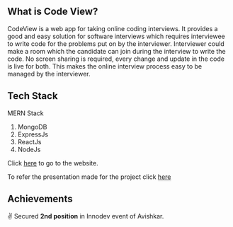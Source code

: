 ## What is Code View?

CodeView is a web app for taking online coding interviews. It provides a good and easy solution for software interviews which requires interviewee to write code for the problems put on by the interviewer.
Interviewer could make a room which the candidate can join during the interview to write the code. No screen sharing is required, every change and update in the code is live for both.
This makes the online interview process easy to be managed by the interviewer.

## Tech Stack

MERN Stack
1) MongoDB
2) ExpressJs
2) ReactJs
4) NodeJs

Click [here](https://code-view.herokuapp.com/) to go to the website.

To refer the presentation made for the project click [here](https://docs.google.com/presentation/d/1Kq-ZsGerYLKfuqAYW9AdQmxpdR8tT4FykkkP-zkXlrk/edit?usp=sharing)

## Achievements
:v: Secured **2nd position** in Innodev event of Avishkar.
